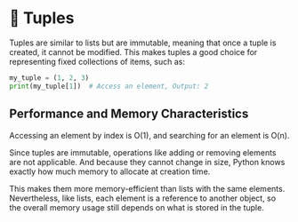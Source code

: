 # 🎁 Tuples

Tuples are similar to lists but are immutable, meaning that once a tuple is created, it cannot be modified. This makes tuples a good choice for representing fixed collections of items, such as:

```python
my_tuple = (1, 2, 3)
print(my_tuple[1])  # Access an element, Output: 2
```

## Performance and Memory Characteristics

Accessing an element by index is O(1), and searching for an element is O(n). 

Since tuples are immutable, operations like adding or removing elements are not applicable. And because they cannot change in size, Python knows exactly how much memory to allocate at creation time.

This makes them more memory-efficient than lists with the same elements. Nevertheless, like lists, each element is a reference to another object, so the overall memory usage still depends on what is stored in the tuple.